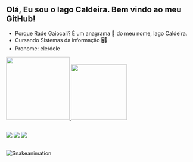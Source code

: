 ## Olá, Eu sou o Iago Caldeira. Bem vindo ao meu GitHub!
  - Porque Rade Gaiocali? É um anagrama 🔄️ do meu nome, Iago Caldeira.
  - Cursando Sistemas da informação 🖥️📲
  - Pronome: ele/dele
  
 
  <div>
  <a href="https://beacons.ai/radegaiocali">
  <img height="170cm" src="https://github-readme-stats.vercel.app/api?username=radegaiocali&show_icons=true&theme=chartreuse-dark&include_all_commits=true&count_private=true"/_>
  <img height="150cm" src="https://github-readme-stats.vercel.app/api/top-langs/?username=radegaiocali&layout=compact&langs_count=16&theme=chartreuse-dark"/_>
  </div>
  
  
##

<div>
<a href="https://www.linkedin.com/in/iago-caldeira-79603197" target="_blank"><img src="https://img.shields.io/badge/-LinkedIn-%230077B5?style=for-the-badge&logo=instagram&logoColor=white" target="_blank"></a>
<a href="https://www.instagram.com/2icaldeira" target="_blank"><img src="https://img.shields.io/badge/-Instagram-%23E4405F?style=for-the-badge&logo=linkedin&logoColor=white" target="_blank"></a>
<a href="https://wa.me/5531992904416" target="_blank"><img src="https://img.shields.io/badge/WhatsApp-25D366?style=for-the-badge&logo=whatsapp&logoColor=white" target="_blank"></a>
</div>

##

![Snakeanimation](https://github.com/radegaiocali/iagocaldeira/blob/output/github-contribution-grid-snake.svg)

